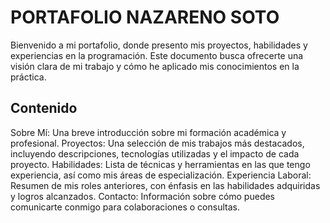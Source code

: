 # PORTAFOLIO NAZARENO SOTO

Bienvenido a mi portafolio, donde presento mis proyectos, habilidades y experiencias en la programación. Este documento busca ofrecerte una visión clara de mi trabajo y cómo he aplicado mis conocimientos en la práctica.

## Contenido
Sobre Mí: Una breve introducción sobre mi formación académica y profesional.
Proyectos: Una selección de mis trabajos más destacados, incluyendo descripciones, tecnologías utilizadas y el impacto de cada proyecto.
Habilidades: Lista de técnicas y herramientas en las que tengo experiencia, así como mis áreas de especialización.
Experiencia Laboral: Resumen de mis roles anteriores, con énfasis en las habilidades adquiridas y logros alcanzados.
Contacto: Información sobre cómo puedes comunicarte conmigo para colaboraciones o consultas.
